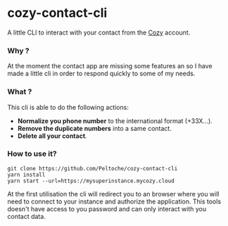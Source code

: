 # cozy-contact-cli

A little CLI to interact with your contact from the [Cozy](https://cozy.io/fr/) account.


### Why ?

At the moment the contact app are missing some features an so I have made a little cli in order to
respond quickly to some of my needs.

### What ?

This cli is able to do the following actions:

- **Normalize you phone number** to the international format (+33X...).
- **Remove the duplicate numbers** into a same contact.
- **Delete all your contact**.


### How to use it?

```
git clone https://github.com/Peltoche/cozy-contact-cli
yarn install
yarn start --url=https://mysuperinstance.mycozy.cloud
```

At the first utilisation the cli will redirect you to an browser where you will need to connect to your instance and authorize the application. This tools doesn't have
access to you password and can only interact with you contact data.

